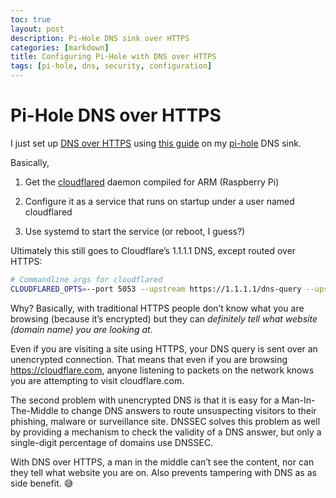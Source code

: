 ```yaml
---
toc: true
layout: post
description: Pi-Hole DNS sink over HTTPS
categories: [markdown]
title: Configuring Pi-Hole with DNS over HTTPS
tags: [pi-hole, dns, security, configuration]
---
```


# Pi-Hole DNS over HTTPS
I just set up [DNS over HTTPS](https://en.wikipedia.org/wiki/DNS_over_HTTPS) using [this guide](https://docs.pi-hole.net/guides/dns-over-https/) on my [pi-hole](https://pi-hole.net) DNS sink.

Basically,

1. Get the [cloudflared](https://developers.cloudflare.com/1.1.1.1/dns-over-https/cloudflared-proxy/) daemon compiled for ARM (Raspberry Pi)

2. Configure it as a service that runs on startup under a user named cloudflared

3. Use systemd to start the service (or reboot, I guess?)

Ultimately this still goes to Cloudflare’s 1.1.1.1 DNS, except routed over HTTPS:
```bash
# Commandline args for cloudflared
CLOUDFLARED_OPTS=--port 5053 --upstream https://1.1.1.1/dns-query --upstream https://1.0.0.1/dns-query
```
Why? Basically, with traditional HTTPS people don’t know what you are browsing (because it’s encrypted) but they can *definitely tell what website (domain name) you are looking at*.

Even if you are visiting a site using HTTPS, your DNS query is sent over an unencrypted connection. That means that even if you are browsing https://cloudflare.com, anyone listening to packets on the network knows you are attempting to visit cloudflare.com.

The second problem with unencrypted DNS is that it is easy for a Man-In-The-Middle to change DNS answers to route unsuspecting visitors to their phishing, malware or surveillance site. DNSSEC solves this problem as well by providing a mechanism to check the validity of a DNS answer, but only a single-digit percentage of domains use DNSSEC.

With DNS over HTTPS, a man in the middle can’t see the content, nor can they tell what website you are on. Also prevents tampering with DNS as as side benefit. :sweat_smile:
